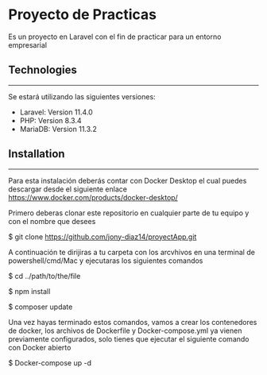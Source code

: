 # Proyecto de Practicas
Es un proyecto en Laravel con el fin de practicar para un entorno empresarial

## Technologies
***
Se estará utilizando las siguientes versiones: 
* Laravel: Version 11.4.0
* PHP: Version 8.3.4
* MariaDB: Version 11.3.2

## Installation
***
Para esta instalación deberás contar con Docker Desktop el cual puedes descargar desde el siguiente enlace
https://www.docker.com/products/docker-desktop/

Primero deberas clonar este repositorio en cualquier parte de tu equipo y con el nombre que desees

$ git clone https://github.com/jony-diaz14/proyectApp.git

A continuación te dirijiras a tu carpeta con los arcvhivos en una terminal de powershell/cmd/Mac y ejecutaras los siguientes comandos

$ cd ../path/to/the/file

$ npm install

$ composer update

Una vez hayas terminado estos comandos, vamos a crear los contenedores de docker, los archivos de Dockerfile y Docker-compose.yml ya vienen previamente configurados, solo tienes que ejecutar el siguiente comando con Docker abierto

$ Docker-compose up -d

